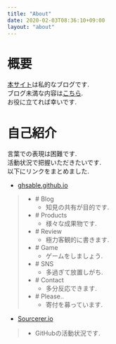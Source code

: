 ```yaml
---
title: "About"
date: 2020-02-03T08:36:10+09:00
layout: "about"
---
```

# 概要
[本サイト](https://ghsable.github.io/sunalog/)は私的なブログです.  
ブログ未満な内容は[こちら](https://scrapbox.io/suna-64354306/).  
お役に立てれば幸いです.

# 自己紹介
言葉での表現は困難です.  
活動状況で把握いただきたいです.  
以下にリンクをまとめました.
* [ghsable.github.io](https://ghsable.github.io)
> * \# Blog
>   * 知見の共有が目的です.
> * \# Products
>   * 様々な成果物です.
> * \# Review
>   * 極力客観的に書きます.
> * \# Game
>   * ゲームをしましょう.
> * \# SNS
>   * 多過ぎて放置しがち.
> * \# Contact
>   * 多分反応できます.
> * \# Please..
>   * 寄付を募っています.
* [Sourcerer.io](https://sourcerer.io/ghsable)
> * GitHubの活動状況です.
